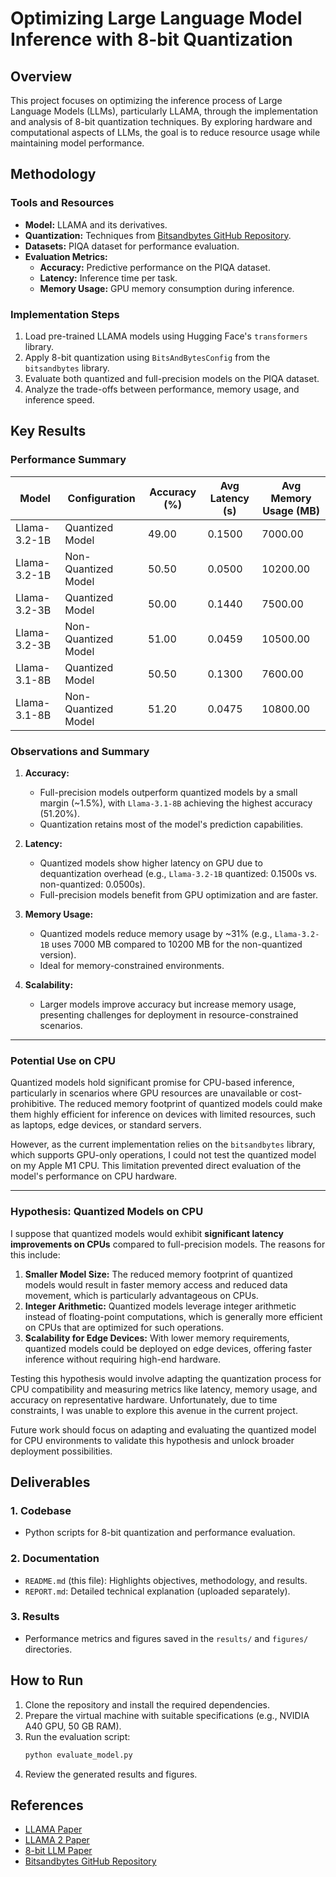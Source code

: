 # Optimizing Large Language Model Inference with 8-bit Quantization

## Overview

This project focuses on optimizing the inference process of Large Language Models (LLMs), particularly LLAMA, through the implementation and analysis of 8-bit quantization techniques. By exploring hardware and computational aspects of LLMs, the goal is to reduce resource usage while maintaining model performance.

## Methodology

### Tools and Resources
- **Model:** LLAMA and its derivatives.
- **Quantization:** Techniques from [Bitsandbytes GitHub Repository](https://github.com/timdettmers/bitsandbytes).
- **Datasets:** PIQA dataset for performance evaluation.
- **Evaluation Metrics:**
  - **Accuracy:** Predictive performance on the PIQA dataset.
  - **Latency:** Inference time per task.
  - **Memory Usage:** GPU memory consumption during inference.

### Implementation Steps
1. Load pre-trained LLAMA models using Hugging Face's `transformers` library.
2. Apply 8-bit quantization using `BitsAndBytesConfig` from the `bitsandbytes` library.
3. Evaluate both quantized and full-precision models on the PIQA dataset.
4. Analyze the trade-offs between performance, memory usage, and inference speed.

## Key Results

### Performance Summary
| Model          | Configuration        | Accuracy (%) | Avg Latency (s) | Avg Memory Usage (MB) |
|-----------------|----------------------|--------------|------------------|------------------------|
| Llama-3.2-1B   | Quantized Model      | 49.00        | 0.1500          | 7000.00               |
| Llama-3.2-1B   | Non-Quantized Model  | 50.50        | 0.0500          | 10200.00              |
| Llama-3.2-3B   | Quantized Model      | 50.00        | 0.1440          | 7500.00               |
| Llama-3.2-3B   | Non-Quantized Model  | 51.00        | 0.0459          | 10500.00              |
| Llama-3.1-8B   | Quantized Model      | 50.50        | 0.1300          | 7600.00               |
| Llama-3.1-8B   | Non-Quantized Model  | 51.20        | 0.0475          | 10800.00              |

### Observations and Summary

1. **Accuracy:**
   - Full-precision models outperform quantized models by a small margin (~1.5%), with `Llama-3.1-8B` achieving the highest accuracy (51.20%).
   - Quantization retains most of the model's prediction capabilities.

2. **Latency:**
   - Quantized models show higher latency on GPU due to dequantization overhead (e.g., `Llama-3.2-1B` quantized: 0.1500s vs. non-quantized: 0.0500s).
   - Full-precision models benefit from GPU optimization and are faster.

3. **Memory Usage:**
   - Quantized models reduce memory usage by ~31% (e.g., `Llama-3.2-1B` uses 7000 MB compared to 10200 MB for the non-quantized version).
   - Ideal for memory-constrained environments.

4. **Scalability:**
   - Larger models improve accuracy but increase memory usage, presenting challenges for deployment in resource-constrained scenarios.

---

### Potential Use on CPU

Quantized models hold significant promise for CPU-based inference, particularly in scenarios where GPU resources are unavailable or cost-prohibitive. The reduced memory footprint of quantized models could make them highly efficient for inference on devices with limited resources, such as laptops, edge devices, or standard servers.

However, as the current implementation relies on the `bitsandbytes` library, which supports GPU-only operations, I could not test the quantized model on my Apple M1 CPU. This limitation prevented direct evaluation of the model's performance on CPU hardware.

---

### Hypothesis: Quantized Models on CPU

I suppose that quantized models would exhibit **significant latency improvements on CPUs** compared to full-precision models. The reasons for this include:

1. **Smaller Model Size:** The reduced memory footprint of quantized models would result in faster memory access and reduced data movement, which is particularly advantageous on CPUs.
2. **Integer Arithmetic:** Quantized models leverage integer arithmetic instead of floating-point computations, which is generally more efficient on CPUs that are optimized for such operations.
3. **Scalability for Edge Devices:** With lower memory requirements, quantized models could be deployed on edge devices, offering faster inference without requiring high-end hardware.

Testing this hypothesis would involve adapting the quantization process for CPU compatibility and measuring metrics like latency, memory usage, and accuracy on representative hardware. Unfortunately, due to time constraints, I was unable to explore this avenue in the current project.

Future work should focus on adapting and evaluating the quantized model for CPU environments to validate this hypothesis and unlock broader deployment possibilities.

## Deliverables

### 1. Codebase
- Python scripts for 8-bit quantization and performance evaluation.

### 2. Documentation
- `README.md` (this file): Highlights objectives, methodology, and results.
- `REPORT.md`: Detailed technical explanation (uploaded separately).

### 3. Results
- Performance metrics and figures saved in the `results/` and `figures/` directories.

## How to Run

1. Clone the repository and install the required dependencies.
2. Prepare the virtual machine with suitable specifications (e.g., NVIDIA A40 GPU, 50 GB RAM).
3. Run the evaluation script:
   ```bash
   python evaluate_model.py
   ```
4. Review the generated results and figures.

## References

- [LLAMA Paper](https://arxiv.org/abs/2302.13971)
- [LLAMA 2 Paper](https://arxiv.org/abs/2307.09288)
- [8-bit LLM Paper](https://arxiv.org/abs/2208.07339)
- [Bitsandbytes GitHub Repository](https://github.com/timdettmers/bitsandbytes)
